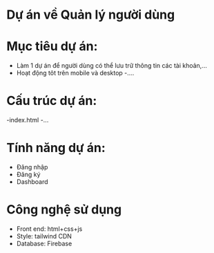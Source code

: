 # Dự án về Quản lý người dùng

# Mục tiêu dự án:
- Làm 1 dự án để người dùng có thể lưu trữ thông tin các tài khoản,...
- Hoạt động tôt trên mobile và desktop
-....

# Cấu trúc dự án:
-index.html
-...

# Tính năng dự án:
- Đăng nhập
- Đăng ký
- Dashboard

# Công nghệ sử dụng
- Front end: html+css+js
- Style: tailwind CDN
- Database: Firebase
